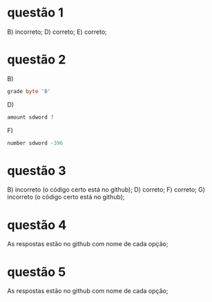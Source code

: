 # questão 1 

B) incorreto;
D) correto;
E) correto;

# questão 2

B) 
```asm
grade byte 'B'

```

D) 
```asm
amount sdword ?
```
F) 
```asm
number sdword -396
```
# questão 3

B) incorreto (o código certo está no github);
D) correto;
F) correto;
G) incorreto (o código certo está no github);

# questão 4

 As respostas estão no github com nome de cada opção;
 
# questão 5

As respostas estão no github com nome de cada opção;

